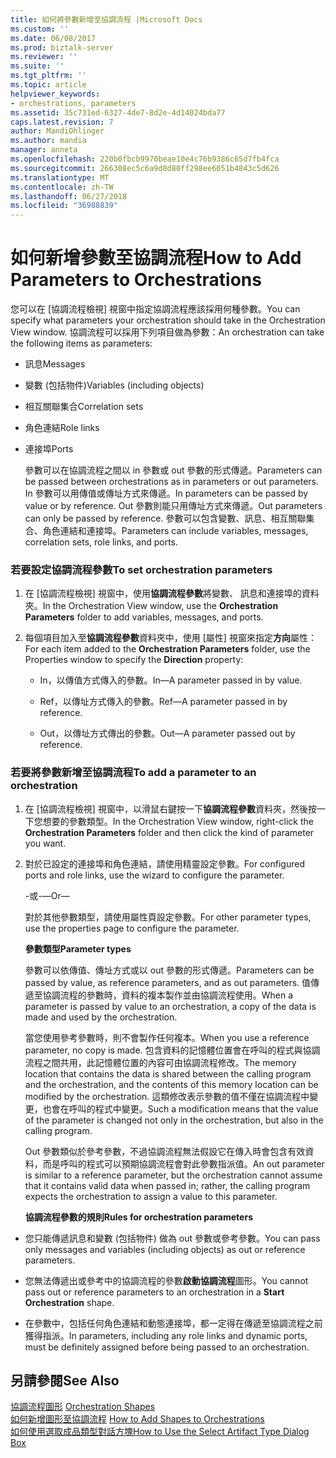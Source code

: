 ```yaml
---
title: 如何將參數新增至協調流程 |Microsoft Docs
ms.custom: ''
ms.date: 06/08/2017
ms.prod: biztalk-server
ms.reviewer: ''
ms.suite: ''
ms.tgt_pltfrm: ''
ms.topic: article
helpviewer_keywords:
- orchestrations, parameters
ms.assetid: 35c731ed-6327-4de7-8d2e-4d14024bda77
caps.latest.revision: 7
author: MandiOhlinger
ms.author: mandia
manager: anneta
ms.openlocfilehash: 220b0fbcb9970beae10e4c76b9386c65d7fb4fca
ms.sourcegitcommit: 266308ec5c6a9d8d80ff298ee6051b4843c5d626
ms.translationtype: MT
ms.contentlocale: zh-TW
ms.lasthandoff: 06/27/2018
ms.locfileid: "36988839"
---
```

# <a name="how-to-add-parameters-to-orchestrations"></a><span data-ttu-id="d7910-102">如何新增參數至協調流程</span><span class="sxs-lookup"><span data-stu-id="d7910-102">How to Add Parameters to Orchestrations</span></span>
<span data-ttu-id="d7910-103">您可以在 [協調流程檢視] 視窗中指定協調流程應該採用何種參數。</span><span class="sxs-lookup"><span data-stu-id="d7910-103">You can specify what parameters your orchestration should take in the Orchestration View window.</span></span> <span data-ttu-id="d7910-104">協調流程可以採用下列項目做為參數：</span><span class="sxs-lookup"><span data-stu-id="d7910-104">An orchestration can take the following items as parameters:</span></span>  
  
- <span data-ttu-id="d7910-105">訊息</span><span class="sxs-lookup"><span data-stu-id="d7910-105">Messages</span></span>  
  
- <span data-ttu-id="d7910-106">變數 (包括物件)</span><span class="sxs-lookup"><span data-stu-id="d7910-106">Variables (including objects)</span></span>  
  
- <span data-ttu-id="d7910-107">相互關聯集合</span><span class="sxs-lookup"><span data-stu-id="d7910-107">Correlation sets</span></span>  
  
- <span data-ttu-id="d7910-108">角色連結</span><span class="sxs-lookup"><span data-stu-id="d7910-108">Role links</span></span>  
  
- <span data-ttu-id="d7910-109">連接埠</span><span class="sxs-lookup"><span data-stu-id="d7910-109">Ports</span></span>  
  
  <span data-ttu-id="d7910-110">參數可以在協調流程之間以 in 參數或 out 參數的形式傳遞。</span><span class="sxs-lookup"><span data-stu-id="d7910-110">Parameters can be passed between orchestrations as in parameters or out parameters.</span></span> <span data-ttu-id="d7910-111">In 參數可以用傳值或傳址方式來傳遞。</span><span class="sxs-lookup"><span data-stu-id="d7910-111">In parameters can be passed by value or by reference.</span></span> <span data-ttu-id="d7910-112">Out 參數則能只用傳址方式來傳遞。</span><span class="sxs-lookup"><span data-stu-id="d7910-112">Out parameters can only be passed by reference.</span></span> <span data-ttu-id="d7910-113">參數可以包含變數、訊息、相互關聯集合、角色連結和連接埠。</span><span class="sxs-lookup"><span data-stu-id="d7910-113">Parameters can include variables, messages, correlation sets, role links, and ports.</span></span>  
  
### <a name="to-set-orchestration-parameters"></a><span data-ttu-id="d7910-114">若要設定協調流程參數</span><span class="sxs-lookup"><span data-stu-id="d7910-114">To set orchestration parameters</span></span>  
  
1.  <span data-ttu-id="d7910-115">在 [協調流程檢視] 視窗中，使用**協調流程參數**將變數、 訊息和連接埠的資料夾。</span><span class="sxs-lookup"><span data-stu-id="d7910-115">In the Orchestration View window, use the **Orchestration Parameters** folder to add variables, messages, and ports.</span></span>  
  
2.  <span data-ttu-id="d7910-116">每個項目加入至**協調流程參數**資料夾中，使用 [屬性] 視窗來指定**方向**屬性：</span><span class="sxs-lookup"><span data-stu-id="d7910-116">For each item added to the **Orchestration Parameters** folder, use the Properties window to specify the **Direction** property:</span></span>  
  
    -   <span data-ttu-id="d7910-117">In，以傳值方式傳入的參數。</span><span class="sxs-lookup"><span data-stu-id="d7910-117">In—A parameter passed in by value.</span></span>  
  
    -   <span data-ttu-id="d7910-118">Ref，以傳址方式傳入的參數。</span><span class="sxs-lookup"><span data-stu-id="d7910-118">Ref—A parameter passed in by reference.</span></span>  
  
    -   <span data-ttu-id="d7910-119">Out，以傳址方式傳出的參數。</span><span class="sxs-lookup"><span data-stu-id="d7910-119">Out—A parameter passed out by reference.</span></span>  
  
### <a name="to-add-a-parameter-to-an-orchestration"></a><span data-ttu-id="d7910-120">若要將參數新增至協調流程</span><span class="sxs-lookup"><span data-stu-id="d7910-120">To add a parameter to an orchestration</span></span>  
  
1. <span data-ttu-id="d7910-121">在 [協調流程檢視] 視窗中，以滑鼠右鍵按一下**協調流程參數**資料夾，然後按一下您想要的參數類型。</span><span class="sxs-lookup"><span data-stu-id="d7910-121">In the Orchestration View window, right-click the **Orchestration Parameters** folder and then click the kind of parameter you want.</span></span>  
  
2. <span data-ttu-id="d7910-122">對於已設定的連接埠和角色連結，請使用精靈設定參數。</span><span class="sxs-lookup"><span data-stu-id="d7910-122">For configured ports and role links, use the wizard to configure the parameter.</span></span>  
  
    <span data-ttu-id="d7910-123">-或-</span><span class="sxs-lookup"><span data-stu-id="d7910-123">—Or—</span></span>  
  
    <span data-ttu-id="d7910-124">對於其他參數類型，請使用屬性頁設定參數。</span><span class="sxs-lookup"><span data-stu-id="d7910-124">For other parameter types, use the properties page to configure the parameter.</span></span>  
  
   <span data-ttu-id="d7910-125">**參數類型**</span><span class="sxs-lookup"><span data-stu-id="d7910-125">**Parameter types**</span></span>  
  
   <span data-ttu-id="d7910-126">參數可以依傳值、傳址方式或以 out 參數的形式傳遞。</span><span class="sxs-lookup"><span data-stu-id="d7910-126">Parameters can be passed by value, as reference parameters, and as out parameters.</span></span> <span data-ttu-id="d7910-127">值傳遞至協調流程的參數時，資料的複本製作並由協調流程使用。</span><span class="sxs-lookup"><span data-stu-id="d7910-127">When a parameter is passed by value to an orchestration, a copy of the data is made and used by the orchestration.</span></span>  
  
   <span data-ttu-id="d7910-128">當您使用參考參數時，則不會製作任何複本。</span><span class="sxs-lookup"><span data-stu-id="d7910-128">When you use a reference parameter, no copy is made.</span></span> <span data-ttu-id="d7910-129">包含資料的記憶體位置會在呼叫的程式與協調流程之間共用，此記憶體位置的內容可由協調流程修改。</span><span class="sxs-lookup"><span data-stu-id="d7910-129">The memory location that contains the data is shared between the calling program and the orchestration, and the contents of this memory location can be modified by the orchestration.</span></span> <span data-ttu-id="d7910-130">這類修改表示參數的值不僅在協調流程中變更，也會在呼叫的程式中變更。</span><span class="sxs-lookup"><span data-stu-id="d7910-130">Such a modification means that the value of the parameter is changed not only in the orchestration, but also in the calling program.</span></span>  
  
   <span data-ttu-id="d7910-131">Out 參數類似於參考參數，不過協調流程無法假設它在傳入時會包含有效資料，而是呼叫的程式可以預期協調流程會對此參數指派值。</span><span class="sxs-lookup"><span data-stu-id="d7910-131">An out parameter is similar to a reference parameter, but the orchestration cannot assume that it contains valid data when passed in; rather, the calling program expects the orchestration to assign a value to this parameter.</span></span>  
  
   <span data-ttu-id="d7910-132">**協調流程參數的規則**</span><span class="sxs-lookup"><span data-stu-id="d7910-132">**Rules for orchestration parameters**</span></span>  
  
-   <span data-ttu-id="d7910-133">您只能傳遞訊息和變數 (包括物件) 做為 out 參數或參考參數。</span><span class="sxs-lookup"><span data-stu-id="d7910-133">You can pass only messages and variables (including objects) as out or reference parameters.</span></span>  
  
-   <span data-ttu-id="d7910-134">您無法傳遞出或參考中的協調流程的參數**啟動協調流程**圖形。</span><span class="sxs-lookup"><span data-stu-id="d7910-134">You cannot pass out or reference parameters to an orchestration in a **Start Orchestration** shape.</span></span>  
  
-   <span data-ttu-id="d7910-135">在參數中，包括任何角色連結和動態連接埠，都一定得在傳遞至協調流程之前獲得指派。</span><span class="sxs-lookup"><span data-stu-id="d7910-135">In parameters, including any role links and dynamic ports, must be definitely assigned before being passed to an orchestration.</span></span>  
  
## <a name="see-also"></a><span data-ttu-id="d7910-136">另請參閱</span><span class="sxs-lookup"><span data-stu-id="d7910-136">See Also</span></span>  
 <span data-ttu-id="d7910-137">[協調流程圖形](../core/orchestration-shapes.md) </span><span class="sxs-lookup"><span data-stu-id="d7910-137">[Orchestration Shapes](../core/orchestration-shapes.md) </span></span>  
 <span data-ttu-id="d7910-138">[如何新增圖形至協調流程](../core/how-to-add-shapes-to-orchestrations.md) </span><span class="sxs-lookup"><span data-stu-id="d7910-138">[How to Add Shapes to Orchestrations](../core/how-to-add-shapes-to-orchestrations.md) </span></span>  
 [<span data-ttu-id="d7910-139">如何使用選取成品類型對話方塊</span><span class="sxs-lookup"><span data-stu-id="d7910-139">How to Use the Select Artifact Type Dialog Box</span></span>](../core/how-to-use-the-select-artifact-type-dialog-box.md)